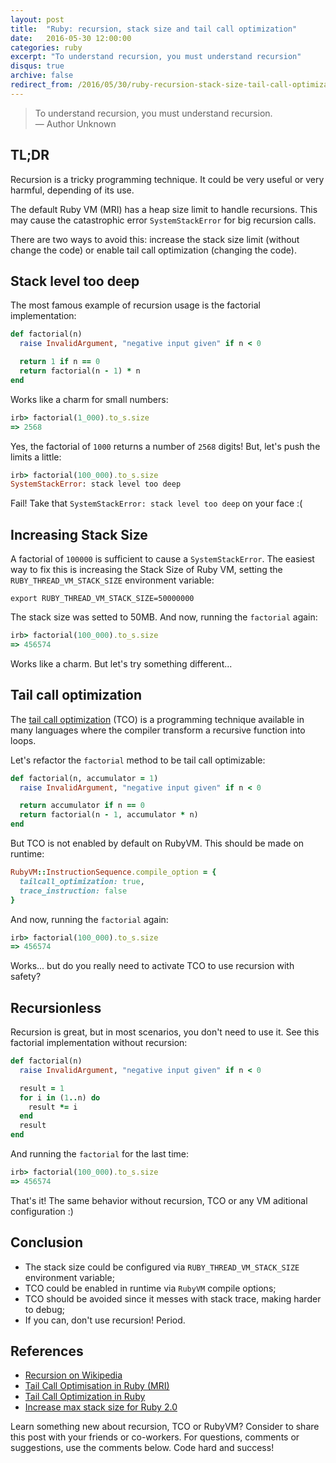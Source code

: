 ```yaml
---
layout: post
title:  "Ruby: recursion, stack size and tail call optimization"
date:   2016-05-30 12:00:00
categories: ruby
excerpt: "To understand recursion, you must understand recursion"
disqus: true
archive: false
redirect_from: /2016/05/30/ruby-recursion-stack-size-tail-call-optimization/
---
```


> To understand recursion, you must understand recursion.<br/>
> ―  Author Unknown

## TL;DR

Recursion is a tricky programming technique. It could be very useful or very harmful, depending of its use.

The default Ruby VM (MRI) has a heap size limit to handle recursions. This may cause the catastrophic error `SystemStackError` for big recursion calls.

There are two ways to avoid this: increase the stack size limit (without change the code) or enable tail call optimization (changing the code).

## Stack level too deep

The most famous example of recursion usage is the factorial implementation:

```ruby
def factorial(n)
  raise InvalidArgument, "negative input given" if n < 0

  return 1 if n == 0
  return factorial(n - 1) * n
end
```

Works like a charm for small numbers:

```ruby
irb> factorial(1_000).to_s.size
=> 2568
```

Yes, the factorial of `1000` returns a number of `2568` digits! But, let's push the limits a little:

```ruby
irb> factorial(100_000).to_s.size
SystemStackError: stack level too deep
```

Fail! Take that `SystemStackError: stack level too deep` on your face :(

## Increasing Stack Size

A factorial of `100000` is sufficient to cause a `SystemStackError`. The easiest way to fix this is increasing the Stack Size of Ruby VM, setting the `RUBY_THREAD_VM_STACK_SIZE` environment variable:

```shell
export RUBY_THREAD_VM_STACK_SIZE=50000000
```

The stack size was setted to 50MB. And now, running the `factorial` again:

```ruby
irb> factorial(100_000).to_s.size
=> 456574
```

Works like a charm. But let's try something different...

## Tail call optimization

The [tail call optimization](https://en.wikipedia.org/wiki/Tail_call) (TCO) is a programming technique available in many languages where the compiler transform a recursive function into loops.

Let's refactor the `factorial` method to be tail call optimizable:

```ruby
def factorial(n, accumulator = 1)
  raise InvalidArgument, "negative input given" if n < 0

  return accumulator if n == 0
  return factorial(n - 1, accumulator * n)
end
```

But TCO is not enabled by default on RubyVM. This should be made on runtime:

```ruby
RubyVM::InstructionSequence.compile_option = {
  tailcall_optimization: true,
  trace_instruction: false
}
```

And now, running the `factorial` again:

```ruby
irb> factorial(100_000).to_s.size
=> 456574
```

Works... but do you really need to activate TCO to use recursion with safety?

## Recursionless

Recursion is great, but in most scenarios, you don't need to use it. See this factorial implementation without recursion:

```ruby
def factorial(n)
  raise InvalidArgument, "negative input given" if n < 0

  result = 1
  for i in (1..n) do
    result *= i
  end
  result
end

```

And running the `factorial` for the last time:

```ruby
irb> factorial(100_000).to_s.size
=> 456574
```

That's it! The same behavior without recursion, TCO or any VM aditional configuration :)

## Conclusion

* The stack size could be configured via `RUBY_THREAD_VM_STACK_SIZE` environment variable;
* TCO could be enabled in runtime via `RubyVM` compile options;
* TCO should be avoided since it messes with stack trace, making harder to debug;
* If you can, don't use recursion! Period.

## References

* [Recursion on Wikipedia](https://en.wikipedia.org/wiki/Recursion)
* [Tail Call Optimisation in Ruby (MRI)](https://www.reinteractive.net/posts/214-tail-call-optimisation-in-ruby-mri)
* [Tail Call Optimization in Ruby](https://nithinbekal.com/posts/ruby-tco/)
* [Increase max stack size for Ruby 2.0](https://clearcove.ca/2013/10/how-to-increase-max-stack-size-for-ruby-2-0-when-experiencing-systemstackerror-stack-level-too-deep/)

Learn something new about recursion, TCO or RubyVM? Consider to share this post with your friends or co-workers. For questions, comments or suggestions, use the comments below. Code hard and success!
